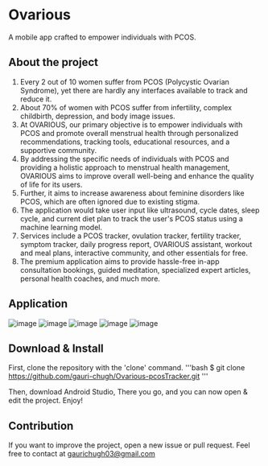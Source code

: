 # Ovarious

A mobile app crafted to empower individuals with PCOS.

## About the project

1. Every 2 out of 10 women suffer from PCOS (Polycystic Ovarian Syndrome), yet there are hardly any interfaces available to track and reduce it.
2. About 70% of women with PCOS suffer from infertility, complex childbirth, depression, and body image issues.
3. At OVARIOUS, our primary objective is to empower individuals with PCOS and promote overall menstrual health through personalized recommendations, tracking tools, educational resources, and a supportive community.
4. By addressing the specific needs of individuals with PCOS and providing a holistic approach to menstrual health management, OVARIOUS aims to improve overall well-being and enhance the quality of life for its users.
5. Further, it aims to increase awareness about feminine disorders like PCOS, which are often ignored due to existing stigma.
6. The application would take user input like ultrasound, cycle dates, sleep cycle, and current diet plan to track the user's PCOS status using a machine learning model.
6. Services include a PCOS tracker, ovulation tracker, fertility tracker, symptom tracker, daily progress report, OVARIOUS assistant, workout and meal plans, interactive community, and other essentials for free.
7. The premium application aims to provide hassle-free in-app consultation bookings, guided meditation, specialized expert articles, personal health coaches, and much more.

## Application
![image](https://github.com/gauri-chugh/Ovarious_pcosTracker/assets/91001851/fbe96b38-3a6d-40cc-8050-20a822ed96a6)
![image](https://github.com/gauri-chugh/Ovarious_pcosTracker/assets/91001851/0167dfdd-1030-4790-9662-1cd25ce1245a)
![image](https://github.com/gauri-chugh/Ovarious_pcosTracker/assets/91001851/8189cf8b-9eff-41c7-a5bd-a7f9290a5d45)
![image](https://github.com/gauri-chugh/Ovarious_pcosTracker/assets/91001851/09f807a9-ba94-4db6-982a-aeeccf3e3f9b)
![image](https://github.com/gauri-chugh/Ovarious_pcosTracker/assets/91001851/be6cde81-53e5-45d2-8a71-b53d1ffdd163)

## Download & Install
First, clone the repository with the 'clone' command.
'''bash
  $ git clone https://github.com/gauri-chugh/Ovarious-pcosTracker.git
'''

Then, download Android Studio, There you go, and you can now open & edit the project. Enjoy!

## Contribution
If you want to improve the project, open a new issue or pull request. Feel free to contact at gaurichugh03@gmail.com



